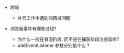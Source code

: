 * 跨域
  * 补充工作中遇到的跨域问题

* 浏览器事件有哪些过程?
   * 为什么一般在冒泡阶段, 而不是在捕获阶段注册监听?
   * addEventListener 参数分别是什么 ? 
